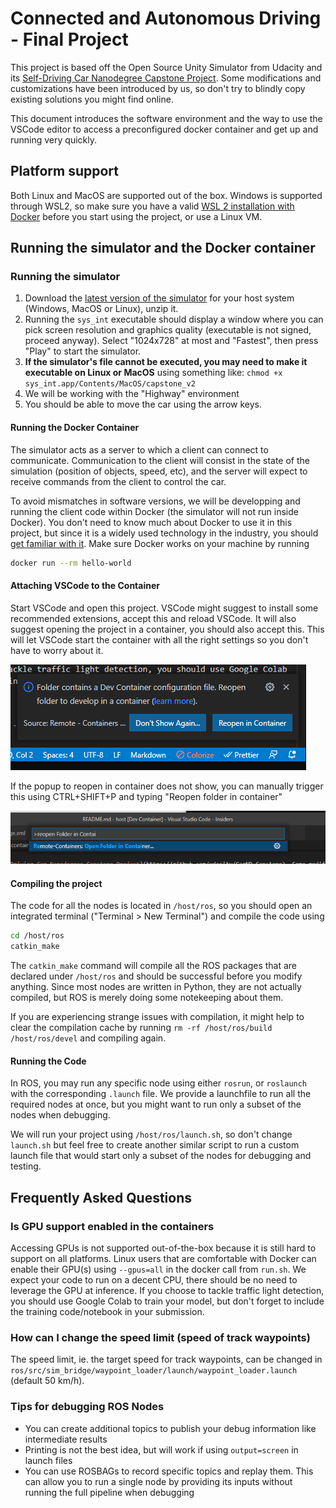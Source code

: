 # Connected and Autonomous Driving - Final Project

This project is based off the Open Source Unity Simulator from Udacity and its [Self-Driving Car Nanodegree Capstone Project](https://github.com/udacity/CarND-Capstone). Some modifications and customizations have been introduced by us, so don't try to blindly copy existing solutions you might find online.

This document introduces the software environment and the way to use the VSCode editor to access a preconfigured docker container and get up and running very quickly.

## Platform support

Both Linux and MacOS are supported out of the box. Windows is supported through WSL2, so make sure you have a valid [WSL 2 installation with Docker](https://docs.docker.com/desktop/windows/wsl/) before you start using the project, or use a Linux VM.

## Running the simulator and the Docker container

### Running the simulator

1. Download the [latest version of the simulator](https://github.com/udacity/CarND-Capstone/releases/tag/v1.3) for your host system (Windows, MacOS or Linux), unzip it.
1. Running the `sys_int` executable should display a window where you can pick screen resolution and graphics quality (executable is not signed, proceed anyway). Select "1024x728" at most and "Fastest", then press "Play" to start the simulator.
1. **If the simulator's file cannot be executed, you may need to make it executable on Linux or MacOS** using something like: `chmod +x sys_int.app/Contents/MacOS/capstone_v2`
3. We will be working with the "Highway" environment
4. You should be able to move the car using the arrow keys.

#### Running the Docker Container

The simulator acts as a server to which a client can connect to communicate. Communication to the client will consist in the state of the simulation (position of objects, speed, etc), and the server will expect to receive commands from the client to control the car.

To avoid mismatches in software versions, we will be developping and running the client code within Docker (the simulator will not run inside Docker). You don't need to know much about Docker to use it in this project, but since it is a widely used technology in the industry, you should [get familiar with it](https://docs.docker.com/get-started/). Make sure Docker works on your machine by running

```bash
docker run --rm hello-world
```

#### Attaching VSCode to the Container

Start VSCode and open this project. VSCode might suggest to install some recommended extensions, accept this and reload VSCode. It will also suggest opening the project in a container, you should also accept this. This will let VSCode start the container with all the right settings so you don't have to worry about it.

![Attach VSCode](docs/vscode_docker.png)

If the popup to reopen in container does not show, you can manually trigger this using CTRL+SHIFT+P and typing "Reopen folder in container"

![Reopen in Container](docs/reopen-in-container.png)


#### Compiling the project

The code for all the nodes is located in `/host/ros`, so you should open an integrated terminal ("Terminal > New Terminal") and compile the code using

```bash
cd /host/ros
catkin_make
```

The `catkin_make` command will compile all the ROS packages that are declared under `/host/ros` and should be successful before you modify anything. Since most nodes are written in Python, they are not actually compiled, but ROS is merely doing some notekeeping about them.

If you are experiencing strange issues with compilation, it might help to clear the compilation cache by running `rm -rf /host/ros/build /host/ros/devel` and compiling again.

#### Running the Code

In ROS, you may run any specific node using either `rosrun`, or `roslaunch` with the corresponding `.launch` file. We provide a launchfile to run all the required nodes at once, but you might want to run only a subset of the nodes when debugging.

We will run your project using `/host/ros/launch.sh`, so don't change `launch.sh` but feel free to create another similar script to run a custom launch file that would start only a subset of the nodes for debugging and testing.

## Frequently Asked Questions

### Is GPU support enabled in the containers

Accessing GPUs is not supported out-of-the-box because it is still hard to support on all platforms. Linux users that are comfortable with Docker can enable their GPU(s) using `--gpus=all` in the docker call from `run.sh`. We expect your code to run on a decent CPU, there should be no need to leverage the GPU at inference. If you choose to tackle traffic light detection, you should use Google Colab to train your model, but don't forget to include the training code/notebook in your submission.

### How can I change the speed limit (speed of track waypoints)

The speed limit, ie. the target speed for track waypoints, can be changed in `ros/src/sim_bridge/waypoint_loader/launch/waypoint_loader.launch` (default 50 km/h).

### Tips for debugging ROS Nodes

- You can create additional topics to publish your debug information like intermediate results
- Printing is not the best idea, but will work if using `output=screen` in launch files
- You can use ROSBAGs to record specific topics and replay them. This can allow you to run a single node by providing its inputs without running the full pipeline when debugging
